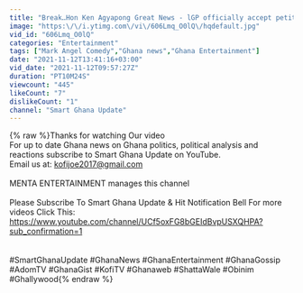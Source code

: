 ```yaml
---
title: "BreakꓺHon Ken Agyapong Great News - lGP officially accept petition to investigate High Profile Cases"
image: "https:\/\/i.ytimg.com\/vi\/606Lmq_O0lQ\/hqdefault.jpg"
vid_id: "606Lmq_O0lQ"
categories: "Entertainment"
tags: ["Mark Angel Comedy","Ghana news","Ghana Entertainment"]
date: "2021-11-12T13:41:16+03:00"
vid_date: "2021-11-12T09:57:27Z"
duration: "PT10M24S"
viewcount: "445"
likeCount: "7"
dislikeCount: "1"
channel: "Smart Ghana Update"
---
```

{% raw %}Thanks for watching Our video<br />For up to date Ghana news on Ghana politics, political analysis and reactions subscribe to Smart Ghana Update on YouTube.    <br />Email us at: kofijoe2017@gmail.com<br /><br />MENTA ENTERTAINMENT manages this channel<br /><br />Please Subscribe To Smart Ghana Update &amp; Hit Notification Bell For more videos Click This: <a rel="nofollow" target="blank" href="https://www.youtube.com/channel/UCf5oxFG8bGEIdBvpUSXQHPA?sub_confirmation=1">https://www.youtube.com/channel/UCf5oxFG8bGEIdBvpUSXQHPA?sub_confirmation=1</a><br /><br /><br />#SmartGhanaUpdate #GhanaNews #GhanaEntertainment #GhanaGossip #AdomTV #GhanaGist #KofiTV #Ghanaweb #ShattaWale #Obinim #Ghallywood{% endraw %}
